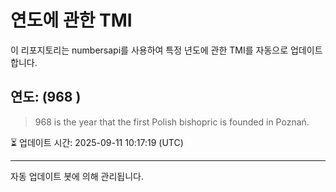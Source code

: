 
# 연도에 관한 TMI

이 리포지토리는 numbersapi를 사용하여 특정 년도에 관한 TMI를 자동으로 업데이트합니다.

## 연도: (968 )
> 968 is the year that the first Polish bishopric is founded in Poznań.

⏳ 업데이트 시간: 2025-09-11 10:17:19 (UTC)

---
자동 업데이트 봇에 의해 관리됩니다.
